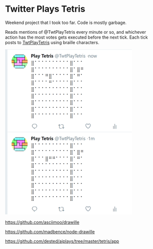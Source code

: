 Twitter Plays Tetris
=

Weekend project that I took too far. Code is mostly garbage. 

Reads mentions of @TwtPlayTetris every minute or so, and whichever action has the most votes gets executed before the next tick. Each tick posts to [TwtPlayTetris](https://twitter.com/TwtPlayTetris?lang=en) using braille characters.

![Twitter](/twitter.png)

https://github.com/asciimoo/drawille

https://github.com/madbence/node-drawille

https://github.com/dested/aiplays/tree/master/tetris/app